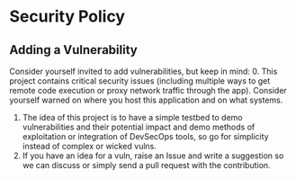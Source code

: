 # Security Policy

## Adding a Vulnerability

Consider yourself invited to add vulnerabilities, but keep in mind:
0. This project contains critical security issues (including multiple ways to get remote code execution or proxy network traffic through the app). Consider yourself warned on where you host this application and on what systems. 
1. The idea of this project is to have a simple testbed to demo vulnerabilities and their potential impact and demo methods of exploitation or integration of DevSecOps tools, so go for simplicity instead of complex or wicked vulns.
2. If you have an idea for a vuln, raise an Issue and write a suggestion so we can discuss or simply send a pull request with the contribution.
